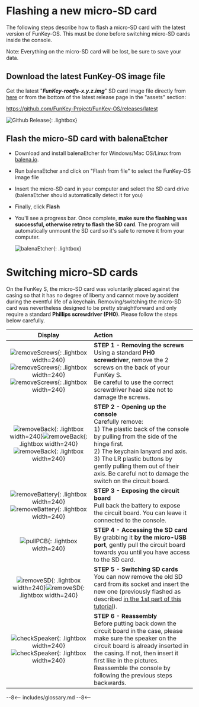 # Flashing a new micro-SD card

The following steps describe how to flash a micro-SD card with the latest version of FunKey-OS. This must be done before switching micro-SD cards inside the console.

Note: Everything on the micro-SD card will be lost, be sure to save your data.

## Download the latest FunKey-OS image file

Get the latest "***FunKey-rootfs-x.y.z.img***" SD card image file directly from [here](https://github.com/FunKey-Project/FunKey-OS/releases/download/FunKey-OS-2.0.0/FunKey-sdcard-2.0.0.img) or from the bottom of the latest release page in the "assets" section:

<a href="https://github.com/FunKey-Project/FunKey-OS/releases/latest" target="_blank">https://github.com/FunKey-Project/FunKey-OS/releases/latest</a>

![Github Release](/assets/images/github_sd_card_image.png){: .lightbox}

## Flash the micro-SD card with balenaEtcher

- Download and install balenaEtcher for Windows/Mac OS/Linux from <a href="https://www.balena.io/etcher/" target="_blank">balena.io</a>.

- Run balenaEtcher and click on "Flash from file" to select the FunKey-OS image file

- Insert the micro-SD card in your computer and select the SD card drive (balenaEtcher should automatically detect it for you)

- Finally, click **Flash** 

- You'll see a progress bar. Once complete, **make sure the flashing was successful, otherwise retry to flash the SD card**. The program will automatically unmount the SD card so it's safe to remove it from your computer.

  ![balenaEtcher](/assets/images/Flashing_successful.png){: .lightbox}

# Switching micro-SD cards

On the FunKey S, the micro-SD card was voluntarily placed against the casing so that it has no degree of liberty and cannot move by accident during the eventful life of a keychain. Removing/switching the micro-SD card was nevertheless designed to be pretty straightforward and only require a standard **Phillips screwdriver (PH0)**. Please follow the steps below carefully. 


|                         **Display**                          | **Action**                                                   |
| :----------------------------------------------------------: | :----------------------------------------------------------- |
| ![removeScrews](/assets/images/disassembly/IMG_8800.jpg){: .lightbox width=240}![removeScrews](/assets/images/disassembly/IMG_8801.jpg){: .lightbox width=240}![removeScrews](/assets/images/disassembly/IMG_8803.jpg){: .lightbox width=240} | **STEP 1 - Removing the screws**<br />Using a standard **PH0 screwdriver**, remove the 2 screws on the back of your FunKey S.<br />Be careful to use the correct screwdriver head size not to damage the screws. |
| ![removeBack](/assets/images/disassembly/IMG_8848.jpg){: .lightbox width=240}![removeBack](/assets/images/disassembly/IMG_8844.jpg){: .lightbox width=240}![removeBack](/assets/images/disassembly/IMG_8813.jpg){: .lightbox width=240} | **STEP 2 - Opening up the console** <br />Carefully remove:<br />1) The plastic back of the console by pulling from the side of the hinge first.<br />2) The keychain lanyard and axis. <br />3) The LR plastic buttons by gently pulling them out of their axis. Be careful not to damage the switch on the circuit board. |
| ![removeBattery](/assets/images/disassembly/IMG_8818.jpg){: .lightbox width=240}![removeBattery](/assets/images/disassembly/IMG_8822.jpg){: .lightbox width=240} | **STEP 3 - Exposing the circuit board**<br />Pull back the battery to expose the circuit board. You can leave it connected to the console. |
| ![pullPCB](/assets/images/disassembly/IMG_8833.jpg){: .lightbox width=240} | **STEP 4 - Accessing the SD card**<br />By grabbing it **by the micro-USB port**, gently pull the circuit board towards you until you have access to the SD card. |
| ![removeSD](/assets/images/disassembly/IMG_8835.jpg){: .lightbox width=240}![removeSD](/assets/images/disassembly/IMG_8836.jpg){: .lightbox width=240} | **STEP 5 - Switching SD cards**<br />You can now remove the old SD card from its socket and insert the new one (previously flashed as described [in the 1st part of this tutorial](#flashing-a-new-micro-sd-card)). |
| ![checkSpeaker](/assets/images/disassembly/IMG_8865_YES.jpg){: .lightbox width=240}![checkSpeaker](/assets/images/disassembly/IMG_8862_NO.jpg){: .lightbox width=240} | **STEP 6 - Reassembly**<br />Before putting back down the circuit board in the case, please make sure the speaker on the circuit board is already inserted in the casing. If not, then insert it first like in the pictures.<br />Reassemble the console by following the previous steps backwards. |



--8<--
includes/glossary.md
--8<--